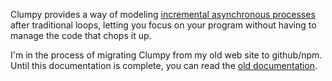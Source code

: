 Clumpy provides a way of modeling [incremental asynchronous processes](https://web.archive.org/web/20190323050823/http://www.julienlecomte.net/blog/2007/10/28/) after traditional loops, letting you focus on your program without having to manage the code that chops it up.

I'm in the process of migrating Clumpy from my old web site to github/npm. Until this documentation is complete, you can read the [old documentation](https://www.tumuski.com/code/clumpy/usage/).

